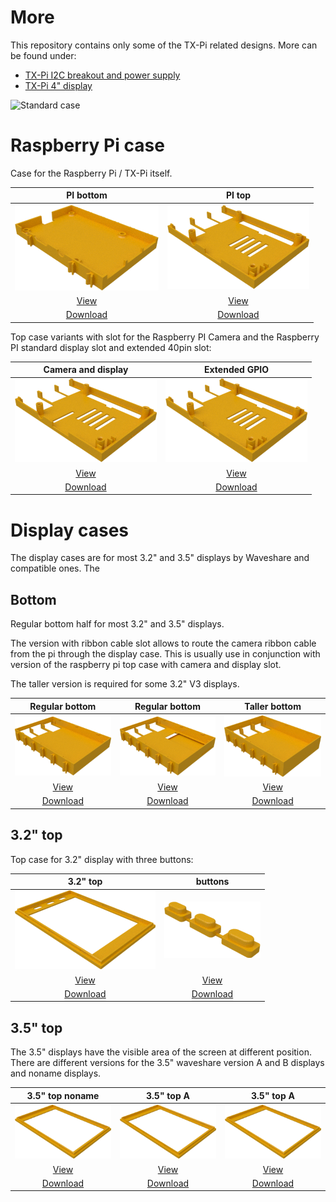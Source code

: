# More

This repository contains only some of the TX-Pi related designs.
More can be found under:

  - [TX-Pi I2C breakout and power supply](https://www.thingiverse.com/thing:3478004)
  - [TX-Pi 4" display](https://www.thingiverse.com/thing:3605290)

![Standard case](../images/tx-pi-cases.jpg)

# Raspberry Pi case

Case for the Raspberry Pi / TX-Pi itself.

| PI bottom | PI top |
|:---:|:---:|
| ![Bottom case](../images/stl/pi_bottom.png) | ![Top case](../images/stl/pi_top.png) |
| [View](pi_bottom.stl) | [View](pi_top.stl) |
| [Download](pi_bottom.stl?raw=true) | [Download](pi_top.stl?raw=true) |

Top case variants with slot for the Raspberry PI Camera and the Raspberry PI standard display slot and extended 40pin slot:

| Camera and display | Extended GPIO |
|:---:|:---:|
| ![Slot for camera and display](../images/stl/pi_top_with_ribbon_slot.png) | ![Extended GPIO slot](../images/stl/top_extended.png) |
| [View](pi_top_with_ribbon_slot.stl) | [View](top_extended.stl) |
| [Download](pi_top_with_ribbon_slot.stl?raw=true) | [Download](top_extended.stl?raw=true) |

# Display cases

The display cases are for most 3.2" and 3.5" displays by Waveshare and compatible ones. The 

## Bottom

Regular bottom half for most 3.2" and 3.5" displays. 

The version with ribbon cable slot allows to route the camera ribbon cable from the pi through the display case. This is usually 
use in conjunction with version of the raspberry pi top case with camera and display slot.

The taller version is required for some 3.2" V3 displays.

| Regular bottom | Regular bottom | Taller bottom |
|:---:|:---:|:---:|
| ![Bottom](../images/stl/display32_v4_bottom.png) | ![Bottom](../images/stl/display_v4_bottom_with_ribbon_slot.png) | ![Bottom for 3.2" V3 display](../images/stl/display32_v3_bottom.png) |
| [View](display32_v4_bottom.stl) | [View](display_v4_bottom_with_ribbon_slot.stl) | [View](display32_v3_bottom.stl) |
| [Download](display32_v4_bottom.stl?raw=true) | [Download](display_v4_bottom.stl?raw=true) | [Download](display32_v3_bottom.stl?raw=true) |

## 3.2" top

Top case for 3.2" display with three buttons:

| 3.2" top | buttons |
|:---:|:---:|
| ![Top 3.2"](../images/stl/display32_top.png) | ![Buttons](../images/stl/buttons.png) |
| [View](display32_top.stl) | [View](buttons.stl) |
| [Download](display32_top.stl?raw=true) | [Download](buttons.stl?raw=true) |

## 3.5" top

The 3.5" displays have the visible area of the screen at different position. There
are different versions for the 3.5" waveshare version A and B displays and noname displays.

| 3.5" top noname | 3.5" top A | 3.5" top A  |
|:---:|:---:|:---:|
| ![Top 3.5"](../images/stl/display35_top.png) | ![Top 3.5" A](../images/stl/display_ws35a_top.png) | ![Top 3.5" B](../images/stl/display_ws35b_top.png) |
| [View](display35_top.stl) | [View](display_ws35a_top.stl) | [View](display_ws35b_top.stl) |
| [Download](display35_top.stl?raw=true) | [Download](display_ws35a_top.stl?raw=true) | [Download](display_ws35b_top.stl?raw=true) |

